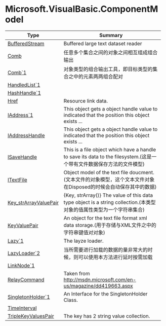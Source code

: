 ﻿
# Microsoft.VisualBasic.ComponentModel

|Type|Summary|
|----|-------|
|<a href="#" onClick="load('/docs/Microsoft.VisualBasic.ComponentModel/BufferedStream.md')">BufferedStream</a>|Buffered large text dataset reader|
|<a href="#" onClick="load('/docs/Microsoft.VisualBasic.ComponentModel/Comb.md')">Comb</a>|任意多个集合之间的对象之间相互组成组合输出|
|<a href="#" onClick="load('/docs/Microsoft.VisualBasic.ComponentModel/Comb`1.md')">Comb`1</a>|对象类型的组合输出工具，即目标类型的集合之中的元素两两组合配对|
|<a href="#" onClick="load('/docs/Microsoft.VisualBasic.ComponentModel/HandledList`1.md')">HandledList`1</a>||
|<a href="#" onClick="load('/docs/Microsoft.VisualBasic.ComponentModel/HashHandle`1.md')">HashHandle`1</a>||
|<a href="#" onClick="load('/docs/Microsoft.VisualBasic.ComponentModel/Href.md')">Href</a>|Resource link data.|
|<a href="#" onClick="load('/docs/Microsoft.VisualBasic.ComponentModel/IAddress`1.md')">IAddress`1</a>|This object gets a object handle value to indicated that the position this object exists  ...|
|<a href="#" onClick="load('/docs/Microsoft.VisualBasic.ComponentModel/IAddressHandle.md')">IAddressHandle</a>|This object gets a object handle value to indicated that the position this object exists  ...|
|<a href="#" onClick="load('/docs/Microsoft.VisualBasic.ComponentModel/ISaveHandle.md')">ISaveHandle</a>|This is a file object which have a handle to save its data to the filesystem.(这是一个带有文件数据保存方法的文件模型)|
|<a href="#" onClick="load('/docs/Microsoft.VisualBasic.ComponentModel/ITextFile.md')">ITextFile</a>|Object model of the text file doucment.(文本文件的对象模型，这个文本文件对象在Disposed的时候会自动保存其中的数据)|
|<a href="#" onClick="load('/docs/Microsoft.VisualBasic.ComponentModel/Key_strArrayValuePair.md')">Key_strArrayValuePair</a>|{Key, strArray()} The value of this data type object is a string collection.(本类型对象的值属性类型为一个字符串集合)|
|<a href="#" onClick="load('/docs/Microsoft.VisualBasic.ComponentModel/KeyValuePair.md')">KeyValuePair</a>|An object for the text file format xml data storage.(用于存储与XML文件之中的字符串键值对对象)|
|<a href="#" onClick="load('/docs/Microsoft.VisualBasic.ComponentModel/Lazy`1.md')">Lazy`1</a>|The layze loader.|
|<a href="#" onClick="load('/docs/Microsoft.VisualBasic.ComponentModel/LazyLoader`2.md')">LazyLoader`2</a>|当所需要进行加载的数据的量非常大的时候，则可以使用本方法进行延时按需加载|
|<a href="#" onClick="load('/docs/Microsoft.VisualBasic.ComponentModel/LinkNode`1.md')">LinkNode`1</a>||
|<a href="#" onClick="load('/docs/Microsoft.VisualBasic.ComponentModel/RelayCommand.md')">RelayCommand</a>|Taken from http://msdn.microsoft.com/en-us/magazine/dd419663.aspx|
|<a href="#" onClick="load('/docs/Microsoft.VisualBasic.ComponentModel/SingletonHolder`1.md')">SingletonHolder`1</a>|An Interface for the SingletonHolder Class.|
|<a href="#" onClick="load('/docs/Microsoft.VisualBasic.ComponentModel/TimeInterval.md')">TimeInterval</a>||
|<a href="#" onClick="load('/docs/Microsoft.VisualBasic.ComponentModel/TripleKeyValuesPair.md')">TripleKeyValuesPair</a>|The key has 2 string value collection.|

